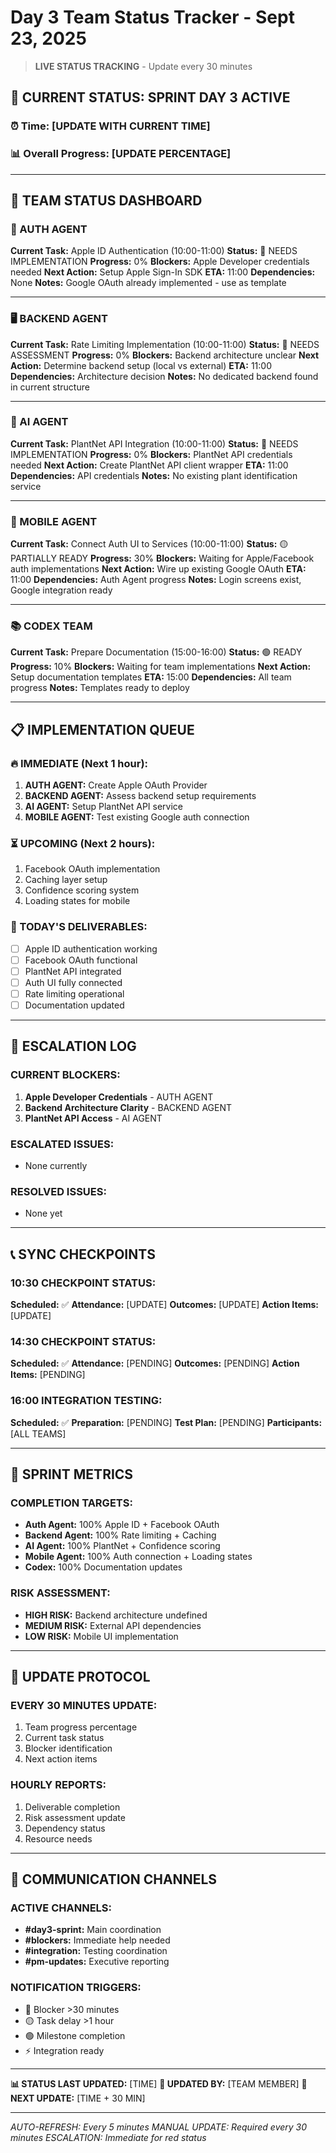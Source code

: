 # Day 3 Team Status Tracker - Sept 23, 2025
> **LIVE STATUS TRACKING** - Update every 30 minutes

## 🚨 CURRENT STATUS: SPRINT DAY 3 ACTIVE

### ⏰ Time: [UPDATE WITH CURRENT TIME]
### 📊 Overall Progress: [UPDATE PERCENTAGE]

---

## 👥 TEAM STATUS DASHBOARD

### 🔐 AUTH AGENT
**Current Task:** Apple ID Authentication (10:00-11:00)
**Status:** 🔴 NEEDS IMPLEMENTATION
**Progress:** 0%
**Blockers:** Apple Developer credentials needed
**Next Action:** Setup Apple Sign-In SDK
**ETA:** 11:00
**Dependencies:** None
**Notes:** Google OAuth already implemented - use as template

---

### 🖥️ BACKEND AGENT
**Current Task:** Rate Limiting Implementation (10:00-11:00)
**Status:** 🔴 NEEDS ASSESSMENT
**Progress:** 0%
**Blockers:** Backend architecture unclear
**Next Action:** Determine backend setup (local vs external)
**ETA:** 11:00
**Dependencies:** Architecture decision
**Notes:** No dedicated backend found in current structure

---

### 🤖 AI AGENT
**Current Task:** PlantNet API Integration (10:00-11:00)
**Status:** 🔴 NEEDS IMPLEMENTATION
**Progress:** 0%
**Blockers:** PlantNet API credentials needed
**Next Action:** Create PlantNet API client wrapper
**ETA:** 11:00
**Dependencies:** API credentials
**Notes:** No existing plant identification service

---

### 📱 MOBILE AGENT
**Current Task:** Connect Auth UI to Services (10:00-11:00)
**Status:** 🟡 PARTIALLY READY
**Progress:** 30%
**Blockers:** Waiting for Apple/Facebook auth implementations
**Next Action:** Wire up existing Google OAuth
**ETA:** 11:00
**Dependencies:** Auth Agent progress
**Notes:** Login screens exist, Google integration ready

---

### 📚 CODEX TEAM
**Current Task:** Prepare Documentation (15:00-16:00)
**Status:** 🟢 READY
**Progress:** 10%
**Blockers:** Waiting for team implementations
**Next Action:** Setup documentation templates
**ETA:** 15:00
**Dependencies:** All team progress
**Notes:** Templates ready to deploy

---

## 📋 IMPLEMENTATION QUEUE

### 🔥 IMMEDIATE (Next 1 hour):
1. **AUTH AGENT:** Create Apple OAuth Provider
2. **BACKEND AGENT:** Assess backend setup requirements
3. **AI AGENT:** Setup PlantNet API service
4. **MOBILE AGENT:** Test existing Google auth connection

### ⏳ UPCOMING (Next 2 hours):
1. Facebook OAuth implementation
2. Caching layer setup
3. Confidence scoring system
4. Loading states for mobile

### 📅 TODAY'S DELIVERABLES:
- [ ] Apple ID authentication working
- [ ] Facebook OAuth functional
- [ ] PlantNet API integrated
- [ ] Auth UI fully connected
- [ ] Rate limiting operational
- [ ] Documentation updated

---

## 🚨 ESCALATION LOG

### CURRENT BLOCKERS:
1. **Apple Developer Credentials** - AUTH AGENT
2. **Backend Architecture Clarity** - BACKEND AGENT
3. **PlantNet API Access** - AI AGENT

### ESCALATED ISSUES:
- None currently

### RESOLVED ISSUES:
- None yet

---

## 📞 SYNC CHECKPOINTS

### 10:30 CHECKPOINT STATUS:
**Scheduled:** ✅
**Attendance:** [UPDATE]
**Outcomes:** [UPDATE]
**Action Items:** [UPDATE]

### 14:30 CHECKPOINT STATUS:
**Scheduled:** ✅
**Attendance:** [PENDING]
**Outcomes:** [PENDING]
**Action Items:** [PENDING]

### 16:00 INTEGRATION TESTING:
**Scheduled:** ✅
**Preparation:** [PENDING]
**Test Plan:** [PENDING]
**Participants:** [ALL TEAMS]

---

## 🎯 SPRINT METRICS

### COMPLETION TARGETS:
- **Auth Agent:** 100% Apple ID + Facebook OAuth
- **Backend Agent:** 100% Rate limiting + Caching
- **AI Agent:** 100% PlantNet + Confidence scoring
- **Mobile Agent:** 100% Auth connection + Loading states
- **Codex:** 100% Documentation updates

### RISK ASSESSMENT:
- **HIGH RISK:** Backend architecture undefined
- **MEDIUM RISK:** External API dependencies
- **LOW RISK:** Mobile UI implementation

---

## 🔄 UPDATE PROTOCOL

### EVERY 30 MINUTES UPDATE:
1. Team progress percentage
2. Current task status
3. Blocker identification
4. Next action items

### HOURLY REPORTS:
1. Deliverable completion
2. Risk assessment update
3. Dependency status
4. Resource needs

---

## 📱 COMMUNICATION CHANNELS

### ACTIVE CHANNELS:
- **#day3-sprint:** Main coordination
- **#blockers:** Immediate help needed
- **#integration:** Testing coordination
- **#pm-updates:** Executive reporting

### NOTIFICATION TRIGGERS:
- 🔴 Blocker >30 minutes
- 🟡 Task delay >1 hour
- 🟢 Milestone completion
- ⚡ Integration ready

---

**📊 STATUS LAST UPDATED:** [TIME]
**👤 UPDATED BY:** [TEAM MEMBER]
**🔄 NEXT UPDATE:** [TIME + 30 MIN]

---

*AUTO-REFRESH: Every 5 minutes*
*MANUAL UPDATE: Required every 30 minutes*
*ESCALATION: Immediate for red status*